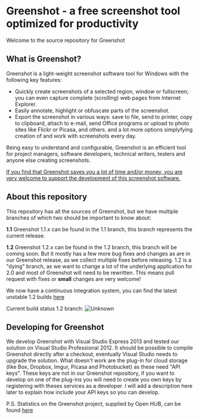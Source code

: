 Greenshot - a free screenshot tool optimized for productivity
=============================================================

Welcome to the source repository for Greenshot

What is Greenshot?
------------------

Greenshot is a light-weight screenshot software tool for Windows with the following key features:

* Quickly create screenshots of a selected region, window or fullscreen; you can even capture complete (scrolling) web pages from Internet Explorer.
* Easily annotate, highlight or obfuscate parts of the screenshot.
* Export the screenshot in various ways: save to file, send to printer, copy to clipboard, attach to e-mail, send Office programs or upload to photo sites like Flickr or Picasa, and others.
and a lot more options simplyfying creation of and work with screenshots every day.

Being easy to understand and configurable, Greenshot is an efficient tool for project managers, software developers, technical writers, testers and anyone else creating screenshots.


[If you find that Greenshot saves you a lot of time and/or money, you are very welcome to support the development of this screenshot software.](http://getgreenshot.org/support-greenshot/)


About this repository
---------------------
This repository has all the sources of Greenshot, but we have multiple branches of which two should be important to know about:

**1.1**
Greenshot 1.1.x can be found in the 1.1 branch, this branch represents the current release.

**1.2**
Greenshot 1.2.x can be found in the 1.2 branch, this branch will be coming soon.
But it mostly has a few more bug fixes and changes as are in our Greenshot release, as we collect multiple fixes before releasing.
1.2 is a "dying" branch, as we want to change a lot of the underlying application for 2.0 and most of Greenshot will need to be rewritten.
This means pull request with fixes or **small** changes are very welcome!

We now have a continuous integration system, you can find the latest unstable 1.2 builds [here](https://ci.appveyor.com/project/Greenshot/greenshot/history)

Current build status 1.2 branch: ![Unknown](https://ci.appveyor.com/api/projects/status/yh4jnjbo03qrl60d/branch/1.2?svg=true)


Developing for Greenshot
------------------------
We develop Greenshot with Visual Studio Express 2013 and tested our solution on Visual Studio Professional 2012.
It should be possible to compile Greenshot directly after a checkout, eventually Visual Studio needs to upgrade the solution.
What doesn't work are the plug-in for cloud storage (like Box, Dropbox, Imgur, Picasa and Photobucket) as these need "API keys".
These keys are not in our Greenshot repository, if you want to develop on one of the plug-ins you will need to create you own keys by registering with theses services as a developer.
I will add a description here later to explain how include your API keys so you can develop.

P.S.
Statistics on the Greenshot project, supplied by Open HUB, can be found [here](https://www.openhub.net/p/greenshot)
